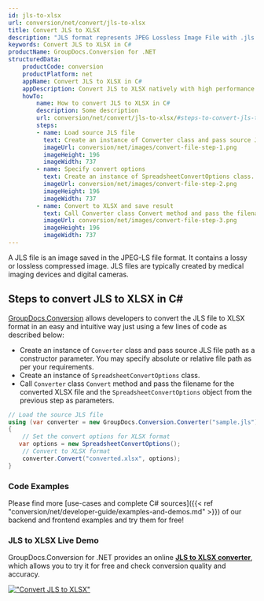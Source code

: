 ```yaml
---
id: jls-to-xlsx
url: conversion/net/convert/jls-to-xlsx
title: Convert JLS to XLSX
description: "JLS format represents JPEG Lossless Image File with .jls extension. Learn how to convert JLS to XLSX file programmatically in C# language using GroupDocs.Conversion for .NET library."
keywords: Convert JLS to XLSX in C#
productName: GroupDocs.Conversion for .NET
structuredData:
    productCode: conversion
    productPlatform: net
    appName: Convert JLS to XLSX in C#
    appDescription: Convert JLS to XLSX natively with high performance using C# language and server side GroupDocs.Conversion for .NET APIs, without the use of any software like Microsoft or Open Office.
    howTo:
        name: How to convert JLS to XLSX in C# 
        description: Some description
        url: conversion/net/convert/jls-to-xlsx/#steps-to-convert-jls-to-xlsx-in-c
        steps:
        - name: Load source JLS file 
          text: Create an instance of Converter class and pass source JLS file path as a constructor parameter. You may specify absolute or relative file path as per your requirements. 
          imageUrl: conversion/net/images/convert-file-step-1.png
          imageHeight: 196
          imageWidth: 737
        - name: Specify convert options 
          text: Create an instance of SpreadsheetConvertOptions class.
          imageUrl: conversion/net/images/convert-file-step-2.png
          imageHeight: 196
          imageWidth: 737
        - name: Convert to XLSX and save result 
          text: Call Converter class Convert method and pass the filename for the converted HTML file and the SpreadsheetConvertOptions object from the previous step as parameters.
          imageUrl: conversion/net/images/convert-file-step-3.png
          imageHeight: 196
          imageWidth: 737
---
```


A JLS file is an image saved in the JPEG-LS file format. It contains a lossy or lossless compressed image. JLS files are typically created by medical imaging devices and digital cameras.

## Steps to convert JLS to XLSX in C#

[GroupDocs.Conversion](https://products.groupdocs.com/conversion/net) allows developers to convert the JLS file to XLSX format in an easy and intuitive way just using a few lines of code as described below:

* Create an instance of `Converter` class and pass source JLS file path as a constructor parameter. You may specify absolute or relative file path as per your requirements. 
* Create an instance of `SpreadsheetConvertOptions` class.
* Call `Converter` class `Convert` method and pass the filename for the converted XLSX file and the `SpreadsheetConvertOptions` object from the previous step as parameters.

```csharp
// Load the source JLS file
using (var converter = new GroupDocs.Conversion.Converter("sample.jls"))
{
    // Set the convert options for XLSX format
   var options = new SpreadsheetConvertOptions();
    // Convert to XLSX format
    converter.Convert("converted.xlsx", options);
}
```

### Code Examples

Please find more [use-cases and complete C# sources]({{< ref "conversion/net/developer-guide/examples-and-demos.md" >}}) of our backend and frontend examples and try them for free!

### JLS to XLSX Live Demo

GroupDocs.Conversion for .NET provides an online [**JLS to XLSX converter**](https://products.groupdocs.app/conversion/jls-to-xlsx), which allows you to try it for free and check conversion quality and accuracy.

[!["Convert JLS to XLSX"](conversion/net/images/convert-to-xlsx/convert-jls-to-xlsx.png)](https://products.groupdocs.app/conversion/jls-to-xlsx)